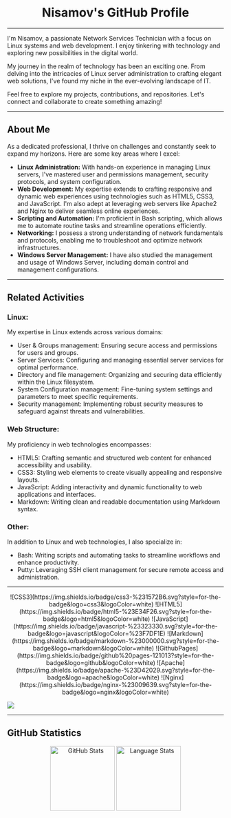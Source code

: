 <!--Perfil Github Nisamov - Todos los derechos reservados-->
<div align="center">
  <h1>Nisamov's GitHub Profile</h1>
</div>

---

<div align="left">
  <p>I'm Nisamov, a passionate Network Services Technician with a focus on Linux systems and web development. I enjoy tinkering with technology and exploring new possibilities in the digital world.</p>
  <p>My journey in the realm of technology has been an exciting one. From delving into the intricacies of Linux server administration to crafting elegant web solutions, I've found my niche in the ever-evolving landscape of IT.</p>
  <p>Feel free to explore my projects, contributions, and repositories. Let's connect and collaborate to create something amazing!</p>
</div>

---

<h2 align="left">About Me</h2>

<div align="left">
  <p>As a dedicated professional, I thrive on challenges and constantly seek to expand my horizons. Here are some key areas where I excel:</p>
  <ul>
    <li><b>Linux Administration:</b> With hands-on experience in managing Linux servers, I've mastered user and permissions management, security protocols, and system configuration.</li>
    <li><b>Web Development:</b> My expertise extends to crafting responsive and dynamic web experiences using technologies such as HTML5, CSS3, and JavaScript. I'm also adept at leveraging web servers like Apache2 and Nginx to deliver seamless online experiences.</li>
    <li><b>Scripting and Automation:</b> I'm proficient in Bash scripting, which allows me to automate routine tasks and streamline operations efficiently.</li>
    <li><b>Networking:</b> I possess a strong understanding of network fundamentals and protocols, enabling me to troubleshoot and optimize network infrastructures.</li>
    <li><b>Windows Server Management:</b> I have also studied the management and usage of Windows Server, including domain control and management configurations.</li>
  </ul>
</div>

---

<h2 align="left">Related Activities</h2>

<div align="left">
  <h3>Linux:</h3>
  <p>My expertise in Linux extends across various domains:</p>
  <ul>
    <li>User & Groups management: Ensuring secure access and permissions for users and groups.</li>
    <li>Server Services: Configuring and managing essential server services for optimal performance.</li>
    <li>Directory and file management: Organizing and securing data efficiently within the Linux filesystem.</li>
    <li>System Configuration management: Fine-tuning system settings and parameters to meet specific requirements.</li>
    <li>Security management: Implementing robust security measures to safeguard against threats and vulnerabilities.</li>
  </ul>
  <h3>Web Structure:</h3>
  <p>My proficiency in web technologies encompasses:</p>
  <ul>
    <li>HTML5: Crafting semantic and structured web content for enhanced accessibility and usability.</li>
    <li>CSS3: Styling web elements to create visually appealing and responsive layouts.</li>
    <li>JavaScript: Adding interactivity and dynamic functionality to web applications and interfaces.</li>
    <li>Markdown: Writing clean and readable documentation using Markdown syntax.</li>
  </ul>
  <h3>Other:</h3>
  <p>In addition to Linux and web technologies, I also specialize in:</p>
  <ul>
    <li>Bash: Writing scripts and automating tasks to streamline workflows and enhance productivity.</li>
    <li>Putty: Leveraging SSH client management for secure remote access and administration.</li>
  </ul>
</div>

---
<div align="center">
![CSS3](https://img.shields.io/badge/css3-%231572B6.svg?style=for-the-badge&logo=css3&logoColor=white) ![HTML5](https://img.shields.io/badge/html5-%23E34F26.svg?style=for-the-badge&logo=html5&logoColor=white) ![JavaScript](https://img.shields.io/badge/javascript-%23323330.svg?style=for-the-badge&logo=javascript&logoColor=%23F7DF1E) ![Markdown](https://img.shields.io/badge/markdown-%23000000.svg?style=for-the-badge&logo=markdown&logoColor=white) ![GithubPages](https://img.shields.io/badge/github%20pages-121013?style=for-the-badge&logo=github&logoColor=white) ![Apache](https://img.shields.io/badge/apache-%23D42029.svg?style=for-the-badge&logo=apache&logoColor=white) ![Nginx](https://img.shields.io/badge/nginx-%23009639.svg?style=for-the-badge&logo=nginx&logoColor=white)
</div>


![](https://github-profile-trophy.vercel.app/?username=Nisamov&theme=buddhism&no-frame=false&no-bg=true&margin-w=4)
<!--
<div align="center">
  <h2>Skills & Technologies</h2>
  <p>Here are some of the key technologies and tools I work with:</p>
  <img src="https://cdn.jsdelivr.net/gh/devicons/devicon/icons/linux/linux-original.svg" height="30" alt="Linux logo" />
  <img src="https://cdn.jsdelivr.net/gh/devicons/devicon/icons/ubuntu/ubuntu-plain.svg" height="30" alt="Ubuntu logo" />
  <img src="https://cdn.jsdelivr.net/gh/devicons/devicon/icons/debian/debian-original.svg" height="30" alt="Debian logo" />
  <img src="https://cdn.jsdelivr.net/gh/devicons/devicon/icons/nginx/nginx-original.svg" height="30" alt="Nginx logo" />
  <img src="https://cdn.jsdelivr.net/gh/devicons/devicon/icons/bash/bash-original.svg" height="30" alt="Bash logo" />
  <img src="https://cdn.jsdelivr.net/gh/devicons/devicon/icons/putty/putty-original.svg" height="30" alt="Putty logo" />
  <img src="https://cdn.jsdelivr.net/gh/devicons/devicon/icons/html5/html5-original.svg" height="30" alt="HTML5 logo" />
  <img src="https://cdn.jsdelivr.net/gh/devicons/devicon/icons/css3/css3-original.svg" height="30" alt="CSS3 logo" />
  <img src="https://cdn.jsdelivr.net/gh/devicons/devicon/icons/markdown/markdown-original.svg" height="30" alt="Markdown logo" />
  <img src="https://cdn.jsdelivr.net/gh/devicons/devicon/icons/javascript/javascript-original.svg" height="30" alt="JavaScript logo" />
</div>
-->
---

<h2 align="left">GitHub Statistics</h2>

<div align="center">
  <img src="https://github-readme-stats.vercel.app/api?username=Nisamov&hide_title=false&hide_rank=false&show_icons=true&include_all_commits=true&count_private=true&disable_animations=false&theme=dark&locale=en&hide_border=false" height="150" alt="GitHub Stats" />
  <img src="https://github-readme-stats.vercel.app/api/top-langs?username=Nisamov&locale=en&hide_title=false&layout=compact&card_width=320&langs_count=5&theme=dark&hide_border=false&custom_title=Language%20Stats" height="150" alt="Language Stats" />
</div>
